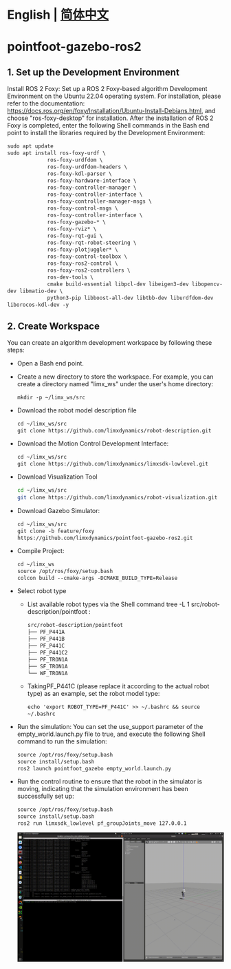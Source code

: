 # English | [简体中文](README.md)
# pointfoot-gazebo-ros2

## 1. Set up the Development Environment 

Install ROS 2 Foxy: Set up a ROS 2 Foxy-based algorithm Development Environment on the Ubuntu 22.04 operating system. For installation, please refer to the documentation: https://docs.ros.org/en/foxy/Installation/Ubuntu-Install-Debians.html, and choose "ros-foxy-desktop" for installation. After the installation of ROS 2 Foxy is completed, enter the following Shell commands in the Bash end point to install the libraries required by the Development Environment:
```
sudo apt update
sudo apt install ros-foxy-urdf \
             ros-foxy-urdfdom \
             ros-foxy-urdfdom-headers \
             ros-foxy-kdl-parser \
             ros-foxy-hardware-interface \
             ros-foxy-controller-manager \
             ros-foxy-controller-interface \
             ros-foxy-controller-manager-msgs \
             ros-foxy-control-msgs \
             ros-foxy-controller-interface \
             ros-foxy-gazebo-* \
             ros-foxy-rviz* \
             ros-foxy-rqt-gui \
             ros-foxy-rqt-robot-steering \
             ros-foxy-plotjuggler* \
             ros-foxy-control-toolbox \
             ros-foxy-ros2-control \
             ros-foxy-ros2-controllers \
             ros-dev-tools \
             cmake build-essential libpcl-dev libeigen3-dev libopencv-dev libmatio-dev \
             python3-pip libboost-all-dev libtbb-dev liburdfdom-dev liborocos-kdl-dev -y
```

## 2. Create Workspace

You can create an algorithm development workspace by following these steps: 
- Open a Bash end point.
- Create a new directory to store the workspace. For example, you can create a directory named "limx_ws" under the user's home directory:

  ```
  mkdir -p ~/limx_ws/src
  ```

- Download the robot model description file

  ```
  cd ~/limx_ws/src
  git clone https://github.com/limxdynamics/robot-description.git
  ```

- Download the Motion Control Development Interface:

  ```
  cd ~/limx_ws/src
  git clone https://github.com/limxdynamics/limxsdk-lowlevel.git
  ```

- Download Visualization Tool

  ```Bash
  cd ~/limx_ws/src
  git clone https://github.com/limxdynamics/robot-visualization.git
  ```

- Download Gazebo Simulator:

  ```
  cd ~/limx_ws/src
  git clone -b feature/foxy https://github.com/limxdynamics/pointfoot-gazebo-ros2.git
  ```

- Compile Project:

  ```
  cd ~/limx_ws
  source /opt/ros/foxy/setup.bash
  colcon build --cmake-args -DCMAKE_BUILD_TYPE=Release
  ```

- Select robot type
  - List available robot types via the Shell command tree -L 1 src/robot-description/pointfoot : 

    ```
    src/robot-description/pointfoot
    ├── PF_P441A
    ├── PF_P441B
    ├── PF_P441C
    ├── PF_P441C2
    ├── PF_TRON1A
    ├── SF_TRON1A
    └── WF_TRON1A
    ```

  - TakingPF_P441C (please replace it according to the actual robot type) as an example, set the robot model type:

    ```
    echo 'export ROBOT_TYPE=PF_P441C' >> ~/.bashrc && source ~/.bashrc
    ```

- Run the simulation: You can set the use_support parameter of the empty_world.launch.py file to true, and execute the following Shell command to run the simulation:

  ```
  source /opt/ros/foxy/setup.bash
  source install/setup.bash
  ros2 launch pointfoot_gazebo empty_world.launch.py
  ```

- Run the control routine to ensure that the robot in the simulator is moving, indicating that the simulation environment has been successfully set up:

  ```
  source /opt/ros/foxy/setup.bash
  source install/setup.bash
  ros2 run limxsdk_lowlevel pf_groupJoints_move 127.0.0.1
  ```

  ![](doc/simulator.gif)
